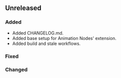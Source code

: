 ## Unreleased

### Added

- Added CHANGELOG.md.
- Added base setup for Animation Nodes' extension.
- Added build and stale workflows.

### Fixed


### Changed
